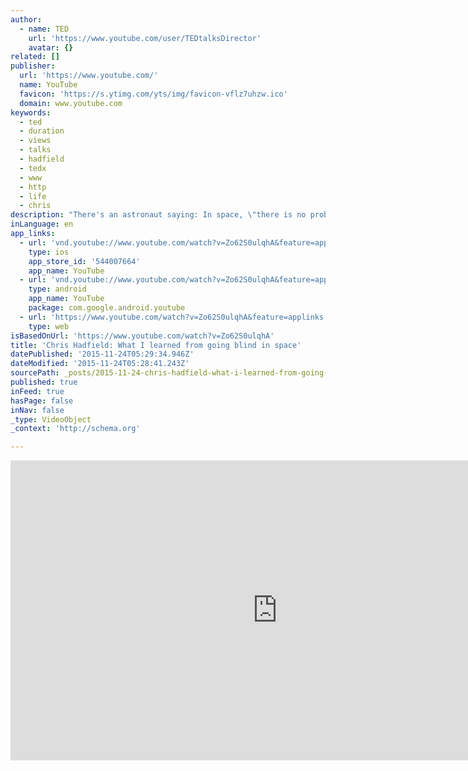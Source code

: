 ```yaml
---
author:
  - name: TED
    url: 'https://www.youtube.com/user/TEDtalksDirector'
    avatar: {}
related: []
publisher:
  url: 'https://www.youtube.com/'
  name: YouTube
  favicon: 'https://s.ytimg.com/yts/img/favicon-vflz7uhzw.ico'
  domain: www.youtube.com
keywords:
  - ted
  - duration
  - views
  - talks
  - hadfield
  - tedx
  - www
  - http
  - life
  - chris
description: "There's an astronaut saying: In space, \"there is no problem so bad that you can't make it worse.\" So how do you deal with the complexity, the sheer pressure, of dealing with dangerous and scary situations?"
inLanguage: en
app_links:
  - url: 'vnd.youtube://www.youtube.com/watch?v=Zo62S0ulqhA&feature=applinks'
    type: ios
    app_store_id: '544007664'
    app_name: YouTube
  - url: 'vnd.youtube://www.youtube.com/watch?v=Zo62S0ulqhA&feature=applinks'
    type: android
    app_name: YouTube
    package: com.google.android.youtube
  - url: 'https://www.youtube.com/watch?v=Zo62S0ulqhA&feature=applinks'
    type: web
isBasedOnUrl: 'https://www.youtube.com/watch?v=Zo62S0ulqhA'
title: 'Chris Hadfield: What I learned from going blind in space'
datePublished: '2015-11-24T05:29:34.946Z'
dateModified: '2015-11-24T05:28:41.243Z'
sourcePath: _posts/2015-11-24-chris-hadfield-what-i-learned-from-going-blind-in-space.md
published: true
inFeed: true
hasPage: false
inNav: false
_type: VideoObject
_context: 'http://schema.org'

---
```

<iframe src="https://cdn.embedly.com/widgets/media.html?src=https%3A%2F%2Fwww.youtube.com%2Fembed%2FZo62S0ulqhA%3Ffeature%3Doembed&amp;url=https%3A%2F%2Fwww.youtube.com%2Fwatch%3Fv%3DZo62S0ulqhA&amp;image=https%3A%2F%2Fi.ytimg.com%2Fvi%2FZo62S0ulqhA%2Fhqdefault.jpg&amp;key=b7d04c9b404c499eba89ee7072e1c4f7&amp;type=text%2Fhtml&amp;schema=youtube" width="854" height="480" scrolling="no" frameborder="0" allowfullscreen="allowfullscreen" style=""></iframe>